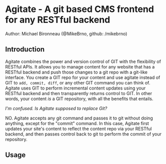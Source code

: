 Agitate - A git based CMS frontend for any RESTful backend
===========================================
Author: Michael Bironneau (@MikeBrno, github: /mikebrno)

Introduction
-------------
Agitate combines the power and version control of GIT with the flexibility of RESTful APIs. It allows you to manage content for any website that has a RESTful backend and push those changes to a git repo with a git-like interface. You create a GIT repo for your content and use agitate instead of GIT to `add, commit, diff`, or any other GIT command you can think of. Agitate uses GIT to perform incremental content updates using your RESTful backend and then transparently returns control to GIT. In other words, your content *is* a GIT repository, with all the benefits that entails.

*I'm confused. Is Agitate supposed to replace Git?*

NO. Agitate accepts any git command and passes it to git without doing anything, except for the "commit" command. In this case, Agitate first updates your site's content to reflect the content repo via your RESTful backend, and then passes control back to git to perform the commit of your repository.

Usage
-----
